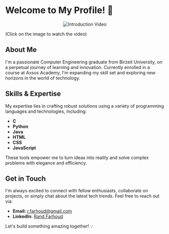 # Welcome to My Profile! 👋

<div align="center">
  <img src="video.gif" alt="Introduction Video">
</div>

(Click on the image to watch the video)

## About Me

I'm a passionate Computer Engineering graduate from Birzeit University, on a perpetual journey of learning and innovation. Currently enrolled in a course at Axsos Academy, I'm expanding my skill set and exploring new horizons in the world of technology.

## Skills & Expertise

My expertise lies in crafting robust solutions using a variety of programming languages and technologies, including:

- **C**
- **Python**
- **Java**
- **HTML**
- **CSS**
- **JavaScript**

These tools empower me to turn ideas into reality and solve complex problems with elegance and efficiency. 

## Get in Touch

I'm always excited to connect with fellow enthusiasts, collaborate on projects, or simply chat about the latest tech trends. Feel free to reach out via:

- **Email:** [r.farhoud@gmail.com](mailto:r.farhoud2000@gmail.com)
- **LinkedIn:** [Rand Farhoud](https://www.linkedin.com/in/rand-farhoud-301b64184/)

Let's build something amazing together! 💡
